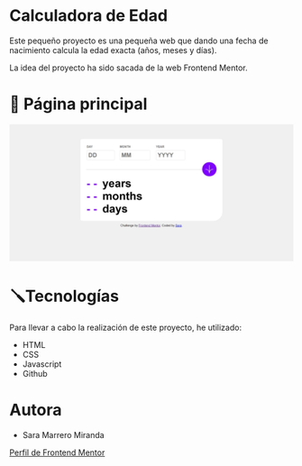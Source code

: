 # Calculadora de Edad
Este pequeño proyecto es una pequeña web que dando una fecha de nacimiento calcula la edad exacta (años, meses y días).

La idea del proyecto ha sido sacada de la web Frontend Mentor.

# 📸 Página principal
![Imagen principal](/design/imgIndex.jpg)

# 🪛Tecnologías
Para llevar a cabo la realización de este proyecto, he utilizado:
* HTML
* CSS
* Javascript
* Github

# Autora
* Sara Marrero Miranda

[Perfil de Frontend Mentor](https://www.frontendmentor.io/profile/SaraMarrero)
